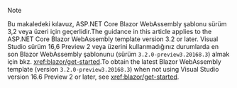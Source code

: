 > [!NOTE]
> <span data-ttu-id="54e89-101">Bu makaledeki kılavuz, ASP.NET Core Blazor WebAssembly şablonu sürüm 3,2 veya üzeri için geçerlidir.</span><span class="sxs-lookup"><span data-stu-id="54e89-101">The guidance in this article applies to the ASP.NET Core Blazor WebAssembly template version 3.2 or later.</span></span> <span data-ttu-id="54e89-102">Visual Studio sürüm 16,6 Preview 2 veya üzerini kullanmadığınız durumlarda en son Blazor WebAssembly şablonunu (sürüm `3.2.0-preview3.20168.3`) almak için bkz. <xref:blazor/get-started>.</span><span class="sxs-lookup"><span data-stu-id="54e89-102">To obtain the latest Blazor WebAssembly template (version `3.2.0-preview3.20168.3`) when not using Visual Studio version 16.6 Preview 2 or later, see <xref:blazor/get-started>.</span></span>
